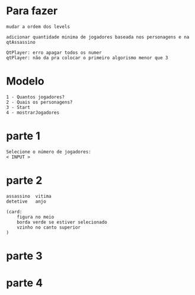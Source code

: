 # Para fazer
    mudar a ordem dos levels

    adicionar quantidade minima de jogadores baseada nos personagens e na qtAssassino

    QtPlayer: erro apagar todos os numer
    qtPlayer: não da pra colocar o primeiro algorismo menor que 3






# Modelo
    1 - Quantos jogadores?
    2 - Quais os personagens?
    3 - Start
    4 - mostrarJogadores

# parte 1
    Selecione o número de jogadores:
    < INPUT >

# parte 2
    assassino  vitima
    detetive   anjo

    (card:
        figura no meio
        borda verde se estiver selecionado
        vzinho no canto superior
    )
# parte 3

# parte 4




